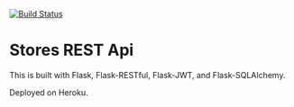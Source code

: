 [![Build Status](https://travis-ci.org/jdavisson87/UdemyTravisTesting.svg?branch=master)](https://travis-ci.org/jdavisson87/UdemyTravisTesting)
# Stores REST Api

This is built with Flask, Flask-RESTful, Flask-JWT, and Flask-SQLAlchemy.

Deployed on Heroku.

